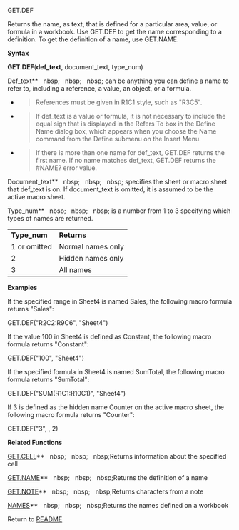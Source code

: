 GET.DEF

Returns the name, as text, that is defined for a particular area, value,
or formula in a workbook. Use GET.DEF to get the name corresponding to a
definition. To get the definition of a name, use GET.NAME.

**Syntax**

**GET.DEF**(**def\_text**, document\_text, type\_num)

Def\_text**&nbsp;&nbsp;&nbsp;nbsp;&nbsp;&nbsp;&nbsp;nbsp;&nbsp;&nbsp;&nbsp;nbsp;&nbsp;can be anything you can define a name
to refer to, including a reference, a value, an object, or a formula.

  - > References must be given in R1C1 style, such as "R3C5".

  - > If def\_text is a value or formula, it is not necessary to include
    > the equal sign that is displayed in the Refers To box in the
    > Define Name dialog box, which appears when you choose the Name
    > command from the Define submenu on the Insert Menu.

  - > If there is more than one name for def\_text, GET.DEF returns the
    > first name. If no name matches def\_text, GET.DEF returns the
    > \#NAME? error value.

Document\_text**&nbsp;&nbsp;&nbsp;nbsp;&nbsp;&nbsp;&nbsp;nbsp;&nbsp;&nbsp;&nbsp;nbsp;&nbsp;specifies the sheet or macro sheet
that def\_text is on. If document\_text is omitted, it is assumed to be
the active macro sheet.

Type\_num**&nbsp;&nbsp;&nbsp;nbsp;&nbsp;&nbsp;&nbsp;nbsp;&nbsp;&nbsp;&nbsp;nbsp;&nbsp;is a number from 1 to 3 specifying
which types of names are returned.

|               |                   |
| ------------- | ----------------- |
| **Type\_num** | **Returns**       |
| 1 or omitted  | Normal names only |
| 2             | Hidden names only |
| 3             | All names         |

**Examples**

If the specified range in Sheet4 is named Sales, the following macro
formula returns "Sales":

GET.DEF("R2C2:R9C6", "Sheet4")

If the value 100 in Sheet4 is defined as Constant, the following macro
formula returns "Constant":

GET.DEF("100", "Sheet4")

If the specified formula in Sheet4 is named SumTotal, the following
macro formula returns "SumTotal":

GET.DEF("SUM(R1C1:R10C1)", "Sheet4")

If 3 is defined as the hidden name Counter on the active macro sheet,
the following macro formula returns "Counter":

GET.DEF("3", , 2)

**Related Functions**

[GET.CELL](GET.CELL.md)**&nbsp;&nbsp;&nbsp;nbsp;&nbsp;&nbsp;&nbsp;nbsp;&nbsp;&nbsp;&nbsp;nbsp;Returns information about the specified cell

[GET.NAME](GET.NAME.md)**&nbsp;&nbsp;&nbsp;nbsp;&nbsp;&nbsp;&nbsp;nbsp;&nbsp;&nbsp;&nbsp;nbsp;Returns the definition of a name

[GET.NOTE](GET.NOTE.md)**&nbsp;&nbsp;&nbsp;nbsp;&nbsp;&nbsp;&nbsp;nbsp;&nbsp;&nbsp;&nbsp;nbsp;Returns characters from a note

[NAMES](NAMES.md)**&nbsp;&nbsp;&nbsp;nbsp;&nbsp;&nbsp;&nbsp;nbsp;&nbsp;&nbsp;&nbsp;nbsp;Returns the names defined on a workbook



Return to [README](README.md)

